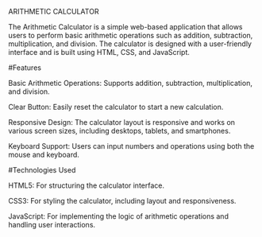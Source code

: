 ARITHMETIC CALCULATOR

The Arithmetic Calculator is a simple web-based application that allows users to perform basic arithmetic operations such as addition, subtraction, multiplication, and division. The calculator is designed with a user-friendly interface and is built using HTML, CSS, and JavaScript.


#Features

Basic Arithmetic Operations: Supports addition, subtraction, multiplication, and division.

Clear Button: Easily reset the calculator to start a new calculation.

Responsive Design: The calculator layout is responsive and works on various screen sizes, including desktops, tablets, and smartphones.

Keyboard Support: Users can input numbers and operations using both the mouse and keyboard.


#Technologies Used

HTML5: For structuring the calculator interface.

CSS3: For styling the calculator, including layout and responsiveness.

JavaScript: For implementing the logic of arithmetic operations and handling user interactions.
